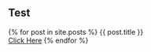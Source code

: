 ## Test

{% for post in site.posts %}
	{{ post.title }}  
	[Click Here](https://github.com) {% endfor %}
